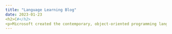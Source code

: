 ```yaml
---
title: "Language Learning Blog"
date: 2023-01-23
<h2>C#</h2>
<p>Microsoft created the contemporary, object-oriented programming language C#. It is a component of the.NET framework and is used to create a wide range of applications, including websites, mobile apps, desktop apps, cloud-based services, and games. In terms of popularity, C# is now ranked fifth worldwide by the Tiobe Index. It placed eighth in the 2021 Stack Overflow developer survey for most popular programming languages, which is conducted annually. After some investigation and considering my prior knowledge, the features such as readability, in-demand skill, constantly developing, large community, object-oriented and potent development tools are what convinced me to choose C#.</p>
---
```

